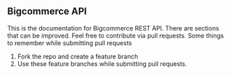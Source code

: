 ## Bigcommerce API
This is the documentation for Bigcommerce REST API. There are sections that can be improved. Feel free to contribute via pull requests. Some things to remember while submitting pull requests

1. Fork the repo and create a feature branch
2. Use these feature branches while submitting pull requests.

